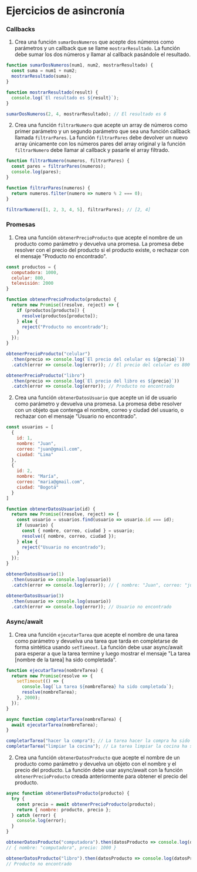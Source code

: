 # Ejercicios de asincronía

### Callbacks
1. Crea una función `sumarDosNumeros` que acepte dos números como parámetros y un callback que se llame `mostrarResultado`. La función debe sumar los dos números y llamar al callback pasándole el resultado.
```javascript
function sumarDosNumeros(num1, num2, mostrarResultado) {
  const suma = num1 + num2;
  mostrarResultado(suma);
}

function mostrarResultado(result) {
  console.log(`El resultado es ${result}`);
}

sumarDosNumeros(2, 4, mostrarResultado); // El resultado es 6
```

2. Crea una función `filtrarNumero` que acepte un array de números como primer parámetro y un segundo parámetro que sea una función callback llamada `filtrarPares`. La función `filtrarPares` debe devolver un nuevo array únicamente con los números pares del array original y la función `filtrarNumero` debe llamar al callback y pasarle el array filtrado.
```javascript
function filtrarNumero(numeros, filtrarPares) {
  const pares = filtrarPares(numeros);
  console.log(pares);
}

function filtrarPares(numeros) {
  return numeros.filter(numero => numero % 2 === 0);
}

filtrarNumero([1, 2, 3, 4, 5], filtrarPares); // [2, 4]
```

### Promesas
1. Crea una función `obtenerPrecioProducto` que acepte el nombre de un producto como parámetro y devuelva una promesa. La promesa debe resolver con el precio del producto si el producto existe, o rechazar con el mensaje "Producto no encontrado".
```javascript
const productos = {
  computadora: 1000,
  celular: 800,
  televisión: 2000
}

function obtenerPrecioProducto(producto) {
  return new Promise((resolve, reject) => {
    if (productos[producto]) {
      resolve(productos[producto]);
    } else {
      reject("Producto no encontrado");
    }
  });
}

obtenerPrecioProducto("celular")
  .then(precio => console.log(`El precio del celular es ${precio}`))
  .catch(error => console.log(error)); // El precio del celular es 800

obtenerPrecioProducto("libro")
  .then(precio => console.log(`El precio del libro es ${precio}`))
  .catch(error => console.log(error)); // Producto no encontrado
```

2. Crea una función `obtenerDatosUsuario` que acepte un id de usuario como parámetro y devuelva una promesa. La promesa debe resolver con un objeto que contenga el nombre, correo y ciudad del usuario, o rechazar con el mensaje "Usuario no encontrado".
```javascript
const usuarios = [
  {
    id: 1,
    nombre: "Juan",
    correo: "juan@gmail.com",
    ciudad: "Lima"
  },
  {
    id: 2,
    nombre: "María",
    correo: "maria@gmail.com",
    ciudad: "Bogotá"
  }
]

function obtenerDatosUsuario(id) {
  return new Promise((resolve, reject) => {
    const usuario = usuarios.find(usuario => usuario.id === id);
    if (usuario) {
      const { nombre, correo, ciudad } = usuario;
      resolve({ nombre, correo, ciudad });
    } else {
      reject("Usuario no encontrado");
    }
  });
}

obtenerDatosUsuario(1)
  .then(usuario => console.log(usuario))
  .catch(error => console.log(error)); // { nombre: "Juan", correo: "juan@gmail.com", ciudad: "Lima"}

obtenerDatosUsuario(3)
  .then(usuario => console.log(usuario))
  .catch(error => console.log(error)); // Usuario no encontrado
```

### Async/await
1. Crea una función `ejecutarTarea` que acepte el nombre de una tarea como parámetro y devuelva una tarea que tarda en completarse de forma sintética usando `setTimeout`. La función debe usar async/await para esperar a que la tarea termine y luego mostrar el mensaje "La tarea [nombre de la tarea] ha sido completada".
```javascript
function ejecutarTarea(nombreTarea) {
  return new Promise(resolve => {
    setTimeout(() => {
      console.log(`La tarea ${nombreTarea} ha sido completada`);
      resolve(nombreTarea);
    }, 2000);
  });
}

async function completarTarea(nombreTarea) {
  await ejecutarTarea(nombreTarea);
}

completarTarea("hacer la compra"); // La tarea hacer la compra ha sido completada
completarTarea("limpiar la cocina"); // La tarea limpiar la cocina ha sido completada
```

2. Crea una función `obtenerDatosProducto` que acepte el nombre de un producto como parámetro y devuelva un objeto con el nombre y el precio del producto. La función debe usar async/await con la función `obtenerPrecioProducto` creada anteriormente para obtener el precio del producto.
```javascript
async function obtenerDatosProducto(producto) {
  try {
    const precio = await obtenerPrecioProducto(producto);
    return { nombre: producto, precio };
  } catch (error) {
    console.log(error);
  }
}

obtenerDatosProducto("computadora").then(datosProducto => console.log(datosProducto));
// { nombre: "computadora", precio: 1000 }

obtenerDatosProducto("libro").then(datosProducto => console.log(datosProducto));
// Producto no encontrado
```
